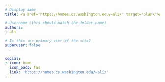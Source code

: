 ```yaml
---
# Display name
title: <a href='https://homes.cs.washington.edu/~ali/' target='blank'>Ali Farhadi</a>

# Username (this should match the folder name)
authors:
- ali

# Is this the primary user of the site?
superuser: false


social:
- icon: home
  icon_pack: fas
  link: 'https://homes.cs.washington.edu/~ali/'
---
```


